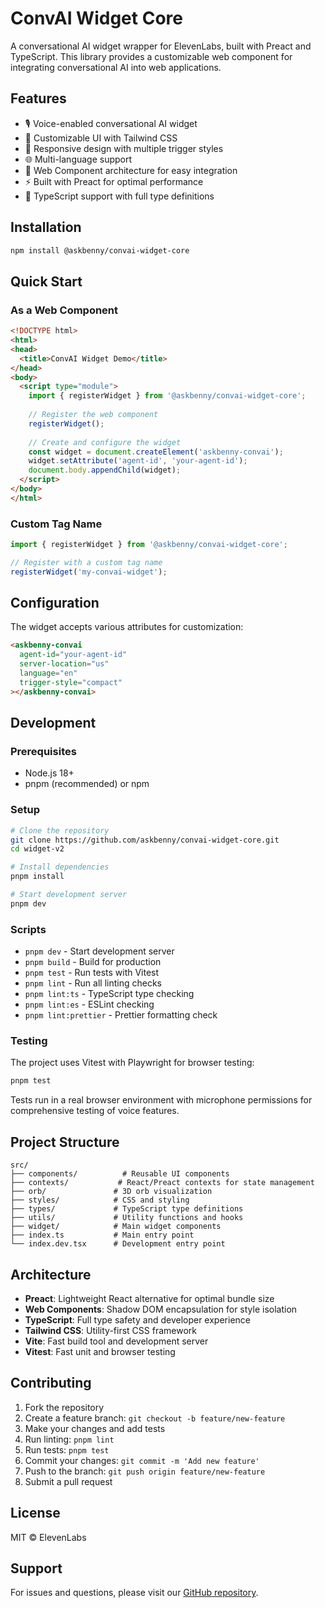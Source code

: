 # ConvAI Widget Core

A conversational AI widget wrapper for ElevenLabs, built with Preact and TypeScript. This library provides a customizable web component for integrating conversational AI into web applications.

## Features

- 🎙️ Voice-enabled conversational AI widget
- 🎨 Customizable UI with Tailwind CSS
- 📱 Responsive design with multiple trigger styles
- 🌐 Multi-language support
- 🔧 Web Component architecture for easy integration
- ⚡ Built with Preact for optimal performance
- 🎯 TypeScript support with full type definitions

## Installation

```bash
npm install @askbenny/convai-widget-core
```

## Quick Start

### As a Web Component

```html
<!DOCTYPE html>
<html>
<head>
  <title>ConvAI Widget Demo</title>
</head>
<body>
  <script type="module">
    import { registerWidget } from '@askbenny/convai-widget-core';
    
    // Register the web component
    registerWidget();
    
    // Create and configure the widget
    const widget = document.createElement('askbenny-convai');
    widget.setAttribute('agent-id', 'your-agent-id');
    document.body.appendChild(widget);
  </script>
</body>
</html>
```

### Custom Tag Name

```javascript
import { registerWidget } from '@askbenny/convai-widget-core';

// Register with a custom tag name
registerWidget('my-convai-widget');
```

## Configuration

The widget accepts various attributes for customization:

```html
<askbenny-convai
  agent-id="your-agent-id"
  server-location="us"
  language="en"
  trigger-style="compact"
></askbenny-convai>
```

## Development

### Prerequisites

- Node.js 18+
- pnpm (recommended) or npm

### Setup

```bash
# Clone the repository
git clone https://github.com/askbenny/convai-widget-core.git
cd widget-v2

# Install dependencies
pnpm install

# Start development server
pnpm dev
```

### Scripts

- `pnpm dev` - Start development server
- `pnpm build` - Build for production
- `pnpm test` - Run tests with Vitest
- `pnpm lint` - Run all linting checks
- `pnpm lint:ts` - TypeScript type checking
- `pnpm lint:es` - ESLint checking
- `pnpm lint:prettier` - Prettier formatting check

### Testing

The project uses Vitest with Playwright for browser testing:

```bash
pnpm test
```

Tests run in a real browser environment with microphone permissions for comprehensive testing of voice features.

## Project Structure

```
src/
├── components/          # Reusable UI components
├── contexts/           # React/Preact contexts for state management
├── orb/               # 3D orb visualization
├── styles/            # CSS and styling
├── types/             # TypeScript type definitions
├── utils/             # Utility functions and hooks
├── widget/            # Main widget components
├── index.ts           # Main entry point
└── index.dev.tsx      # Development entry point
```

## Architecture

- **Preact**: Lightweight React alternative for optimal bundle size
- **Web Components**: Shadow DOM encapsulation for style isolation
- **TypeScript**: Full type safety and developer experience
- **Tailwind CSS**: Utility-first CSS framework
- **Vite**: Fast build tool and development server
- **Vitest**: Fast unit and browser testing

## Contributing

1. Fork the repository
2. Create a feature branch: `git checkout -b feature/new-feature`
3. Make your changes and add tests
4. Run linting: `pnpm lint`
5. Run tests: `pnpm test`
6. Commit your changes: `git commit -m 'Add new feature'`
7. Push to the branch: `git push origin feature/new-feature`
8. Submit a pull request

## License

MIT © ElevenLabs

## Support

For issues and questions, please visit our [GitHub repository](https://github.com/askbenny/convai-widget-core).
